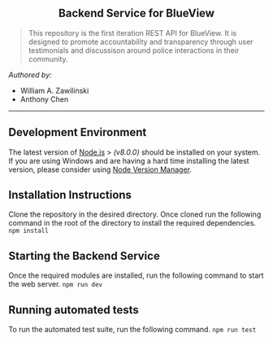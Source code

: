 <h2 align="center">Backend Service for BlueView </h2>

> This repository is the first iteration REST API for BlueView. It is designed to promote accountability and transparency through user testimonials and discussison around police interactions in their community. 


_Authored by:_


- William A. Zawilinski
- Anthony Chen
---

## Development Environment

The latest version of [Node.js](https://nodejs.org/en/) > _(v8.0.0)_ should be installed on your system. If you are using Windows and are having a hard time installing the latest version, please consider using [Node Version Manager](https://github.com/creationix/nvm).

## Installation Instructions

Clone the repository in the desired directory. Once cloned run the following command in the root of the directory to install the required dependencies. 
`npm install`

## Starting the Backend Service

Once the required modules are installed, run the following command to start the web server.
`npm run dev`

## Running automated tests

To run the automated test suite, run the following command.
`npm run test`
